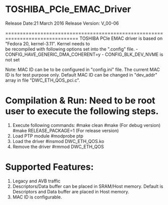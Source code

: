 # TOSHIBA_PCIe_EMAC_Driver
Release Date:21 March 2016
Release Version: V_00-06


===============================================================================
TOSHIBA PCIe EMAC driver is based on "Fedora 20, kernel-3.11". Kernel needs to   
be recompiled with following options set into the ".config" file.
	- CONFIG_HAVE_GENERIC_DMA_COHERENT=y 
	- CONFIG_BLK_DEV_NVME is not set

Note:
	MAC ID can be to be configured in "config.ini" file. The current MAC ID is
	for test purpose only. Default MAC ID can be changed in "dev_addr" array
    in file "DWC_ETH_QOS_pci.c".
	
Compilation & Run: Need to be root user to execute the following steps.
===============================================================================
1.  Execute following commands:
    #make clean
    #make						(For debug version)
    #make RELEASE_PACKAGE=1 	(For release version)
2.	Load PTP module
	#modprobe ptp
3.  Load the driver
	#insmod DWC_ETH_QOS.ko
4.  Remove the driver
	#rmmod DWC_ETH_QOS

	
Supported Features:
===============================================================================
1. Legacy and AVB traffic
2. Descriptors/Data buffer can be placed in SRAM/Host memory. Default is 
   Descriptors and Data buffer are placed in Host memory.
3. MAC ID is configurable.

